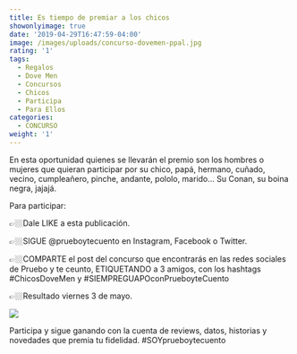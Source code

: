 ```yaml
---
title: Es tiempo de premiar a los chicos
showonlyimage: true
date: '2019-04-29T16:47:59-04:00'
image: /images/uploads/concurso-dovemen-ppal.jpg
rating: '1'
tags:
  - Regalos
  - Dove Men
  - Concursos
  - Chicos
  - Participa
  - Para Ellos
categories:
  - CONCURSO
weight: '1'
---
```

En esta oportunidad quienes se llevarán el premio son los hombres o mujeres que quieran participar por su chico, papá, hermano, cuñado, vecino, cumpleañero, pinche, andante, pololo, marido... Su Conan, su boina negra, jajajá.

<!--more-->

Para participar:

👉🏼Dale LIKE a esta publicación.

👉🏼SIGUE @prueboytecuento en Instagram, Facebook o Twitter.

👉🏼COMPARTE el post del concurso que encontrarás en las redes sociales de Pruebo y te ceunto, ETIQUETANDO a 3 amigos, con los hashtags #ChicosDoveMen y #SIEMPREGUAPOconPrueboyteCuento

👉🏼Resultado viernes 3 de mayo.

![](/images/uploads/concurso-dovemen-2.jpg)

Participa y sigue ganando con la cuenta de reviews, datos, historias y novedades que premia tu fidelidad. #SOYprueboytecuento
